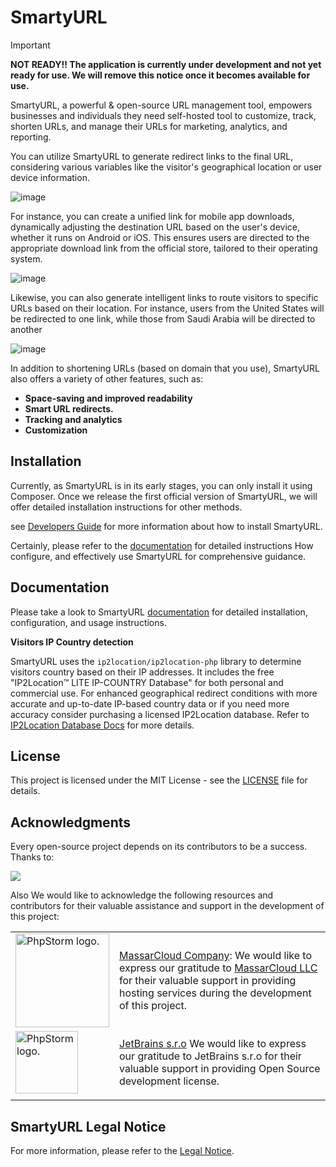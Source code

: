 # SmartyURL

> [!IMPORTANT]
> **NOT READY!! The application is currently under development and not yet ready for use. We will remove this notice once it becomes available for use.**


SmartyURL, a powerful & open-source URL management tool, empowers businesses and individuals they need self-hosted tool to customize, track, shorten URLs, and manage their URLs for marketing, analytics, and reporting.

You can utilize SmartyURL to generate redirect links to the final URL, considering various variables like the visitor's geographical location or user device information.


![image](https://github.com/extendy-sam/SmartyURL/assets/146824708/3f24ac02-d42e-413f-a2d8-5564587862f1)


For instance, you can create a unified link for mobile app downloads, dynamically adjusting the destination URL based on the user's device, whether it runs on Android or iOS. This ensures users are directed to the appropriate download link from the official store, tailored to their operating system.

![image](https://github.com/extendy-sam/SmartyURL/assets/146824708/22b62a10-e02c-43e7-8d76-2f875f6d9230)


Likewise, you can also generate intelligent links to route visitors to specific URLs based on their location. For instance, users from the United States will be redirected to one link, while those from Saudi Arabia will be directed to another

![image](https://github.com/extendy-sam/SmartyURL/assets/146824708/0afe4a88-918e-4713-bab7-fe0d51d08433)


In addition to shortening URLs (based on domain that you use), SmartyURL also offers a variety of other features, such as:

* **Space-saving and improved readability**
* **Smart URL redirects.**
* **Tracking and analytics**
* **Customization**

## Installation

Currently, as SmartyURL is in its early stages, you can only install it using Composer. Once we release the first official version of SmartyURL, we will offer detailed installation instructions for other methods.

see [Developers Guide](http://extendy.github.io/SmartyURL/developers) for more information about how to install SmartyURL.

Certainly, please refer to the [documentation](http://extendy.github.io/SmartyURL) for detailed instructions How configure, and effectively use SmartyURL for comprehensive guidance.

## Documentation

Please take a look to SmartyURL [documentation](http://extendy.github.io/SmartyURL) for detailed installation, configuration, and usage instructions.

**Visitors IP Country detection**

SmartyURL uses the `ip2location/ip2location-php` library to determine visitors country based on their IP addresses. It includes the free "IP2Location™ LITE IP-COUNTRY Database" for both personal and commercial use. For enhanced geographical redirect conditions with more accurate and up-to-date IP-based country data or if you need more accuracy consider purchasing a licensed IP2Location database. Refer to [IP2Location Database Docs](http://extendy.github.io/SmartyURL/ip2location/) for more details.


## License
This project is licensed under the MIT License - see the [LICENSE](http://extendy.github.io/SmartyURL/license) file for details.

## Acknowledgments

Every open-source project depends on its contributors to be a success. Thanks to:

<a href="https://github.com/extendy/smartyurl/graphs/contributors">
<img src="https://contrib.rocks/image?repo=extendy/smartyurl" />
</a>


Also We would like to acknowledge the following resources and contributors for their valuable assistance and support in the development of this project:


|   | |
| ------------- | ------------- |
| <img width="150" src="https://d1z6v8w317q2lf.cloudfront.net/misc/cdn1/img/massarcloud_logo_rectangle_336x106px.png" alt="PhpStorm logo."> | [MassarCloud Company](https://massarcloud.sa): We would like to express our gratitude to [MassarCloud LLC](https://massarcloud.sa) for their valuable support in providing hosting services during the development of this project.  |
| <img width="100" src="https://resources.jetbrains.com/storage/products/company/brand/logos/PhpStorm_icon.svg" alt="PhpStorm logo.">  | [JetBrains s.r.o](https://jb.gg/OpenSourceSupport) We would like to express our gratitude to JetBrains s.r.o for their valuable support in providing Open Source development license.  |
|   | |



## SmartyURL Legal Notice

For more information, please refer to the [Legal Notice](http://extendy.github.io/SmartyURL/legalnotice).
